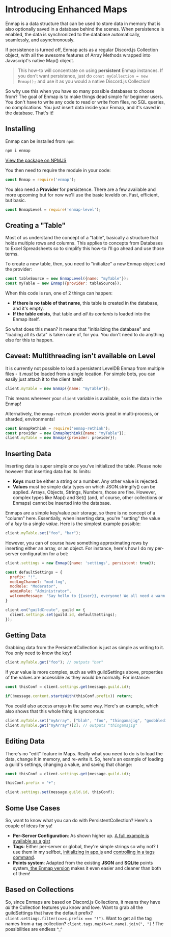 # Introducing Enhanced Maps

Enmap is a data structure that can be used to store data in memory that is also optionally saved in a database behind the scenes. When persistence is enabled, the data is synchronized to the database automatically, seamlessly, and asynchronously.

If persistence is turned off, Enmap acts as a regular Discord.js Collection object, with all the awesome features of Array Methods wrapped into Javascript's native Map() object.

> This how-to will concentrate on using **persistent** Enmap instances. If you don't want persistence, just do `const myCollection = new Enmap();` and use it as you would a native Discord.js Collection!

So why use this when you have so many possible databases to choose from? The goal of Enmap is to make things dead simple for beginner users. You don't have to write any code to read or write from files, no SQL queries, no complications. You just insert data inside your Enmap, and it's saved in the database. That's it!

## Installing

Enmap can be installed from `npm`:

```js
npm i enmap
```

[View the package on NPMJS](https://www.npmjs.com/package/enmap)

You then need to require the module in your code:

```js
const Enmap = require('enmap');
```

You also need a **Provider** for persistence. There are a few available and more upcoming but for now we'll use the basic leveldb on. Fast, efficient, but basic.

```js
const EnmapLevel = require('enmap-level');
```

## Creating a "Table"

Most of us understand the concept of a "table", basically a structure that holds multiple rows and columns. This applies to concepts from Databases to Excel Spreadsheets so to simplify this how-to I'll go ahead and use those terms.

To create a new table, then, you need to "initialize" a new Enmap object and the provider:

```js
const tableSource = new EnmapLevel({name: "myTable"});
const myTable = new Enmap({provider: tableSource});
```

When this code is run, one of 2 things can happen:

* **If there is no table of that name**, this table is created in the database, and it's empty.
* **If the table exists**, that table and _all its contents_ is loaded into the Enmap itself. 

So what does this mean? It means that "initializing the database" and "loading all its data" is taken care of, for you. You don't need to do anything else for this to happen.

## Caveat: Multithreading isn't available on Level

It is currently not possible to load a persistent LevelDB Enmap from multiple files - it *must* be loaded from a single location. For simple bots, you can easily just attach it to the client itself: 

```js
client.myTable = new Enmap({name: "myTable"});
```

This means wherever your `client` variable is available, so is the data in the Enmap!

Alternatively, the `enmap-rethink` provider works great in multi-process, or sharded, environments! 

```js
const EnmapRethink = require('enmap-rethink');
const provider = new EnmapRethink({name: "myTable"});
client.myTable = new Enmap({provider: provider});
```


## Inserting Data

Inserting data is super simple once you've initialized the table. Please note however that inserting data has its limits: 

* **Keys** must be either a string or a number. Any other value is rejected.
* **Values** must be simple data types on which JSON.stringify\(\) can be applied. Arrays, Objects, Strings, Numbers, those are fine. However, complex types like Map\(\) and Set\(\) \(and, of course, other collections or Enmaps\) cannot be inserted into the database. 

Enmaps are a simple key/value pair storage, so there is no concept of a "column" here. Essentially, when inserting data, you're "setting" the value of a _key_ to a single _value_. Here is the simplest example possible: 

```js
client.myTable.set("foo", "bar");
```

However, you can of course have something approximating rows by inserting either an array, or an object. For instance, here's how I do my per-server configuration for a bot: 

```js
client.settings = new Enmap({name: 'settings', persistent: true});

const defaultSettings = {
  prefix: "!",
  modLogChannel: "mod-log",
  modRole: "Moderator",
  adminRole: "Administrator",
  welcomeMessage: "Say hello to {{user}}, everyone! We all need a warm welcome sometimes :D"
}

client.on("guildCreate", guild => {
  client.settings.set(guild.id, defaultSettings);
});
```


## Getting Data

Grabbing data from the PersistentCollection is just as simple as writing to it. You only need to know the key!

```js
client.myTable.get("foo"); // outputs "bar"
```

If your value is more complex, such as with guildSettings above, properties of the values are accessible as they would be normally. For instance: 

```js
const thisConf = client.settings.get(message.guild.id);

if(!message.content.startsWith(thisConf.prefix)) return;
```

You could also access arrays in the same way. Here's an example, which also shows that this whole thing is syncronous: 

```js
client.myTable.set("myArray", ["blah", "foo", "thingamajig", "goobbledigook"]);
client.myTable.get("myArray")[2]; // outputs "thingamajig"
```

## Editing Data

There's no "edit" feature in Maps. Really what you need to do is to load the data, change it in memory, and re-write it. So, here's an example of loading a guild's settings, changing a value, and saving that change: 

```js
const thisConf = client.settings.get(message.guild.id);

thisConf.prefix = "+";

client.settings.set(message.guild.id, thisConf);
```



## Some Use Cases

So, want to know what you can do with PersistentCollection? Here's a couple of ideas for ya!

* **Per-Server Configuration**: As shown higher up. [A full example is available as a gist](https://gist.github.com/eslachance/5c539ccebde9fa76340fb5d54889aa22)
* **Tags**: Either per-server or global, they're simple strings so why not? I use them in my selfbot, [initializing in app.js](https://github.com/eslachance/evie.selfbot/blob/master/app.js#L14) and [controlling in a tags command](https://github.com/eslachance/evie.selfbot/blob/master/commands/tag.js).
* **Points system**: Adapted from the existing **JSON** and **SQLite** points system,[ the Enmap version](/coding-guides/storing-data-in-a-persistent-collection.md) makes it even easier and cleaner than both of them!

## Based on Collections

So, since Enmaps are based on Discord.js Collections, it means they have _all_ the Collection features you know and love. Want to grab all the guildSettings that have the default prefix? `client.settings.filter(c=>c.prefix === "!")`. Want to get all the tag names from a `tag` collection? `client.tags.map(t=>t.name).join(", ")` ! The possibilities are endless ^\_^

